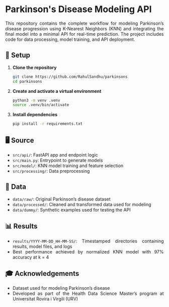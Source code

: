<div align="justify">

# Parkinson's Disease Modeling API

This repository contains the complete workflow for modeling Parkinson’s disease
progression using K-Nearest Neighbors (KNN) and integrating the final model
into a minimal API for real-time prediction. The project includes code for data
processing, model training, and API deployment.

## 🚀 Setup

1. **Clone the repository**

   ```bash
   git clone https://github.com/RahulSandhu/parkinsons
   cd parkinsons
   ```

2. **Create and activate a virtual environment**

   ```bash
   python3 -m venv .venv
   source .venv/bin/activate
   ```

3. **Install dependencies**

   ```bash
   pip install -r requirements.txt
   ```

## 🖥️ Source

* `src/api/`: FastAPI app and endpoint logic
* `src/main.py`: Entrypoint to generate models
* `src/model/`: KNN model training and feature selection
* `src/processing/`: Data preprocessing

## 📁 Data

* `data/raw/`: Original Parkinson’s disease dataset
* `data/processed/`: Cleaned and transformed data used for modeling
* `data/dummy/`: Synthetic examples used for testing the API

## 📊 Results

* `results/YYYY-MM-DD_HH-MM-SS/`: Timestamped directories containing results,
model files, and logs
* Best performance achieved by normalized KNN model with 97% accuracy at k = 4

## 🎓 Acknowledgements

* Dataset used for modeling Parkinson’s disease
* Developed as part of the Health Data Science Master’s program at Universitat
Rovira i Virgili (URV)

</div>
